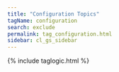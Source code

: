 ```yaml
---
title: "Configuration Topics"
tagName: configuration
search: exclude
permalink: tag_configuration.html
sidebar: cl_gs_sidebar
---
```

{% include taglogic.html %}